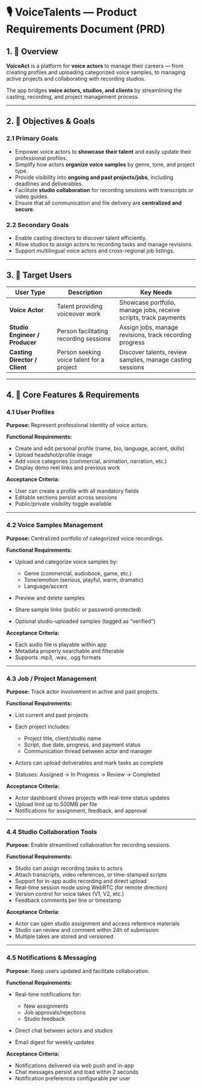 # 🎙️ VoiceTalents — Product Requirements Document (PRD)

## 1. 📘 Overview

**VoiceAct** is a platform for **voice actors** to manage their careers — from creating profiles and uploading categorized voice samples, to managing active projects and collaborating with recording studios.

The app bridges **voice actors, studios, and clients** by streamlining the casting, recording, and project management process.

---

## 2. 🎯 Objectives & Goals

### 2.1 Primary Goals

- Empower voice actors to **showcase their talent** and easily update their professional profiles.
- Simplify how actors **organize voice samples** by genre, tone, and project type.
- Provide visibility into **ongoing and past projects/jobs**, including deadlines and deliverables.
- Facilitate **studio collaboration** for recording sessions with transcripts or video guides.
- Ensure that all communication and file delivery are **centralized and secure**.

### 2.2 Secondary Goals

- Enable casting directors to discover talent efficiently.
- Allow studios to assign actors to recording tasks and manage revisions.
- Support multilingual voice actors and cross-regional job listings.

---

## 3. 👥 Target Users

| User Type                      | Description                               | Key Needs                                                        |
| ------------------------------ | ----------------------------------------- | ---------------------------------------------------------------- |
| **Voice Actor**                | Talent providing voiceover work           | Showcase portfolio, manage jobs, receive scripts, track payments |
| **Studio Engineer / Producer** | Person facilitating recording sessions    | Assign jobs, manage revisions, track recording progress          |
| **Casting Director / Client**  | Person seeking voice talent for a project | Discover talents, review samples, manage casting sessions        |

---

## 4. 📱 Core Features & Requirements

### 4.1 User Profiles

**Purpose:** Represent professional identity of voice actors.

**Functional Requirements:**

- Create and edit personal profile (name, bio, language, accent, skills)
- Upload headshot/profile image
- Add voice categories (commercial, animation, narration, etc.)
- Display demo reel links and previous work

**Acceptance Criteria:**

- User can create a profile with all mandatory fields
- Editable sections persist across sessions
- Public/private visibility toggle available

---

### 4.2 Voice Samples Management

**Purpose:** Centralized portfolio of categorized voice recordings.

**Functional Requirements:**

- Upload and categorize voice samples by:
  - Genre (commercial, audiobook, game, etc.)
  - Tone/emotion (serious, playful, warm, dramatic)
  - Language/accent

- Preview and delete samples
- Share sample links (public or password-protected)
- Optional studio-uploaded samples (tagged as “verified”)

**Acceptance Criteria:**

- Each audio file is playable within app
- Metadata properly searchable and filterable
- Supports .mp3, .wav, .ogg formats

---

### 4.3 Job / Project Management

**Purpose:** Track actor involvement in active and past projects.

**Functional Requirements:**

- List current and past projects
- Each project includes:
  - Project title, client/studio name
  - Script, due date, progress, and payment status
  - Communication thread between actor and manager

- Actors can upload deliverables and mark tasks as complete
- Statuses: Assigned → In Progress → Review → Completed

**Acceptance Criteria:**

- Actor dashboard shows projects with real-time status updates
- Upload limit up to 500MB per file
- Notifications for assignment, feedback, and approval

---

### 4.4 Studio Collaboration Tools

**Purpose:** Enable streamlined collaboration for recording sessions.

**Functional Requirements:**

- Studio can assign recording tasks to actors
- Attach transcripts, video references, or time-stamped scripts
- Support for in-app audio recording and direct upload
- Real-time session mode using WebRTC (for remote direction)
- Version control for voice takes (V1, V2, etc.)
- Feedback comments per line or timestamp

**Acceptance Criteria:**

- Actor can open studio assignment and access reference materials
- Studio can review and comment within 24h of submission
- Multiple takes are stored and versioned

---

### 4.5 Notifications & Messaging

**Purpose:** Keep users updated and facilitate collaboration.

**Functional Requirements:**

- Real-time notifications for:
  - New assignments
  - Job approvals/rejections
  - Studio feedback

- Direct chat between actors and studios
- Email digest for weekly updates

**Acceptance Criteria:**

- Notifications delivered via web push and in-app
- Chat messages persist and load within 2 seconds
- Notification preferences configurable per user
